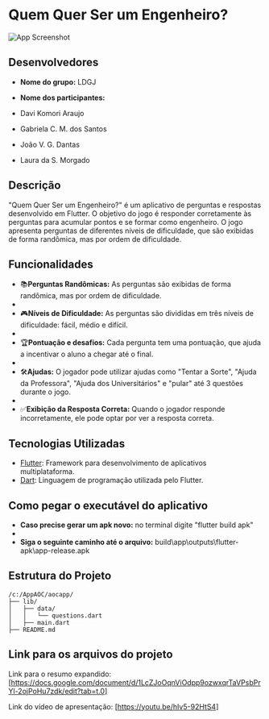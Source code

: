 # Quem Quer Ser um Engenheiro?

![App Screenshot](screenshot.png)

## Desenvolvedores

- **Nome do grupo:** LDGJ

- **Nome dos participantes:**
- Davi Komori Araujo
- Gabriela C. M. dos Santos
- João V. G. Dantas
- Laura da S. Morgado

## Descrição

"Quem Quer Ser um Engenheiro?" é um aplicativo de perguntas e respostas desenvolvido em Flutter. O objetivo do jogo é responder corretamente às perguntas para acumular pontos e se formar como engenheiro. O jogo apresenta perguntas de diferentes níveis de dificuldade, que são exibidas de forma randômica, mas por ordem de dificuldade.

## Funcionalidades

- 📚**Perguntas Randômicas:** As perguntas são exibidas de forma randômica, mas por ordem de dificuldade.
- 
- 🎮**Níveis de Dificuldade:** As perguntas são divididas em três níveis de dificuldade: fácil, médio e difícil.
- 
- 🏆**Pontuação e desafios:** Cada pergunta tem uma pontuação, que ajuda a incentivar o aluno a chegar até o final.
- 
- 🛠️**Ajudas:** O jogador pode utilizar ajudas como "Tentar a Sorte", "Ajuda da Professora", "Ajuda dos Universitários" e "pular" até 3 questões durante o jogo.
- 
- ✅**Exibição da Resposta Correta:** Quando o jogador responde incorretamente, ele pode optar por ver a resposta correta.

## Tecnologias Utilizadas

- [Flutter](https://flutter.dev/): Framework para desenvolvimento de aplicativos multiplataforma.
- [Dart](https://dart.dev/): Linguagem de programação utilizada pelo Flutter.

## Como pegar o executável do aplicativo
- **Caso precise gerar um apk novo:** no terminal digite "flutter build apk"
- 
- **Siga o seguinte caminho até o arquivo:** build\app\outputs\flutter-apk\app-release.apk

## Estrutura do Projeto

```plaintext
/c:/AppAOC/aocapp/
├── lib/
│   ├── data/
│   │   └── questions.dart
│   ├── main.dart
├── README.md
```

## Link para os arquivos do projeto

Link para o resumo expandido: [https://docs.google.com/document/d/1LcZJoOqnViOdpp9ozwxqrTaVPsbPrYl-2ojPoHu7zdk/edit?tab=t.0]

Link do vídeo de apresentação: [https://youtu.be/hIv5-92HtS4]